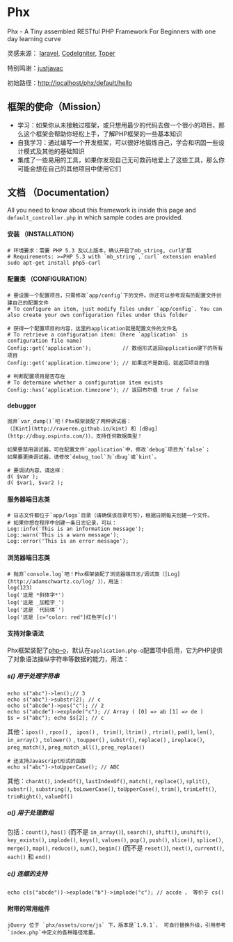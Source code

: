 Phx
===

Phx - A Tiny assembled  RESTful PHP Framework For Beginners with one day learning curve

灵感来源：
[laravel](http://laravel.com/),
[CodeIgniter](http://ellislab.com/codeigniter),
[Toper](http://my.oschina.net/mingtingling/blog?catalog=263852)

特别鸣谢：[justjavac](http://justjavac.com)

初始路径：<http://localhost/phx/default/hello>

## 框架的使命（Mission）
- 学习：如果你从未接触过框架，或只想用最少的代码去做一个很小的项目，那么这个框架会帮助你轻松上手，了解PHP框架的一些基本知识
- 自我学习：通过编写一个开发框架，可以很好地锻炼自己，学会和巩固一些设计模式及其他的基础知识
- 集成了一些易用的工具，如果你发现自己无可救药地爱上了这些工具，那么你可能会想在自己的其他项目中使用它们

<!--
## TODO
- 参考博客里的优秀代码和知识点，用在框架上
- 下一步要做的是实现rest，还是模板引擎？还是不要用模板引擎？
- 下一步数据库层,orm和dao,ar的实现怎么做？ 装配？
- 下一步先做什么？
- 不提供前端框架？
- 文件操作类、加密类、邮件类等
- 完全遵循 PSR-2 编码规范
- 默认主页：安装成功的首页显示凤凰的字符图，它说"成功安装了，删掉我，开始写代码"之类的话

## 设计导向（只是导向，不一定完美实现了）
- 约定优于配置原则
- KISS原则（极简主义）
- 灵活性/非灵活性的权衡
- 优秀的代码书写体验，借鉴laravel的语义性，方法的操纵和参数让人直接明白它要做的意思
- 优质的代码和架构
- 优秀的代码易读性
-->

## 文档 （Documentation）

All you need to know about this framework is inside this page and `default_controller.php` in which sample codes are provided.

#### 安装 （INSTALLATION）

    # 环境要求：需要 PHP 5.3 及以上版本，确认开启了mb_string, curl扩展
    # Requirements: >=PHP 5.3 with `mb_string`,`curl` extension enabled
    sudo apt-get install php5-curl

<!--
首先：
    php composer.phar install
-->

#### 配置类 （CONFIGURATION）
    # 要设置一个配置项目，只需修改`app/config`下的文件。你还可以参考现有的配置文件创建自己的配置文件
    # To configure an item, just modify files under `app/config`. You can also create your own configuration files under this folder

    # 获得一个配置项目的内容，这里的application就是配置文件的文件名
    # To retrieve a configuration item: (here `application` is configuration file name)
    Config::get('application');          // 数组形式返回application键下的所有项目
    Config::get('application.timezone'); // 如果这不是数组，就返回项目的值

    # 判断配置项目是否存在
    # To determine whether a configuration item exists
    Config::has('application.timezone'); // 返回布尔值 true / false

#### debugger
    抛弃`var_dump()`吧！Phx框架装配了两种调试器：
    （[Kint](http://raveren.github.io/kint) 和 [dBug](http://dbug.ospinto.com/)），支持任何数据类型！

    如果要禁用调试器，可在配置文件`application`中，修改`debug`项目为`false`；
    如果要更换调试器，请修改`debug_tool`为`dbug`或`kint`。

    # 要调试内容，请这样：
    d( $var );
    d( $var1, $var2 );

<!--
#### Kint （需开启 mb_string）
    d( $var );

    // 同 d( $var ); die;
    dd( $var );

    d( $var1, $var2 );

    // 禁用输出
    Kint::enabled(false);

#### dBug
    new dBug(get_defined_vars());

    $constants = get_defined_constants(true);
    new dBug($constants['user']);
-->

#### 服务器端日志类
    # 日志文件都位于`app/logs`目录（请确保该目录可写），根据日期每天创建一个文件。
    # 如果你想在程序中创建一条日志记录，可以：
    Log::info('This is an information message');
    Log::warn('This is a warn message');
    Log::error('This is an error message');

#### 浏览器端日志类
    # 抛弃`console.log`吧！Phx框架装配了浏览器端日志/调试类（[Log](http://adamschwartz.co/log/ )），用法：
    log(123)
    log('这是 *斜体字*')
    log('这是 _加粗字_')
    log('这是 `代码体`')
    log('这是 [c="color: red"]红色字[c]')

#### 支持对象语法
Phx框架装配了[php-o](https://github.com/jsebrech/php-o)，默认在`application.php-o`配置项中启用，它为PHP提供了对象语法操纵字符串等数据的能力，用法：

##### s() 用于处理字符串
    echo s("abc")->len();// 3
    echo s("abc")->substr(2); // c
    echo s("abcde")->pos("c"); // 2
    echo s("abcde")->explode("c"); // Array ( [0] => ab [1] => de )
    $s = s("abc"); echo $s[2]; // c

其他：`ipos()` , `rpos()` , ` ipos()` , ` trim()`, `ltrim()` , `rtrim()`, `pad()`, `len()`, `in_array()`
, `tolower()` , `toupper()` , `substr()`, `replace()` , `ireplace()`, `preg_match()`, `preg_match_all()`, `preg_replace()`

    # 还支持Javascript形式的函数
    echo s("abc")->toUpperCase(); // ABC

其他：`charAt()`, `indexOf()`, `lastIndexOf()`, `match()`, `replace()`, `split()`, `substr()`, `substring()`, `toLowerCase()`, `toUpperCase()`, `trim()`, `trimLeft()`, `trimRight()`, `valueOf()`

##### a() 用于处理数组
包括：`count()`, `has()` (而不是 `in_array()`), `search()`, `shift()`, `unshift()`, `key_exists()`, `implode()`, `keys()`, `values()`, `pop()`, `push()`, `slice()`, `splice()`, `merge()`, `map()`, `reduce()`, `sum()`, `begin()` (而不是 `reset()`), `next()`, `current()`, `each()` 和 `end()`

##### c() 连缀的支持
    echo c(s("abcde"))->explode("b")->implode("c"); // accde ， 等价于 cs()


#### 附带的常用组件
    jQuery 位于 `phx/assets/core/js` 下，版本是`1.9.1`， 可自行替换升级，引用参考`index.php`中定义的各种路径常量。


